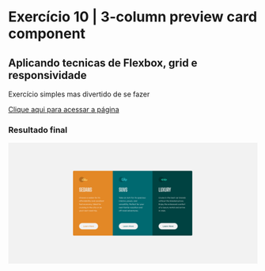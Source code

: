 # Exercício 10 | 3-column preview card component

## Aplicando tecnicas de Flexbox, grid e responsividade

Exercício simples mas divertido de se fazer

<a href="https://lucasramosfs.github.io/projeto10-3-column-preview-card-component/ " target="_blank"> Clique aqui para acessar a página</a>

### Resultado final

<img src="./src/images/final.png" alt="imagem de resultado final do exercício">

